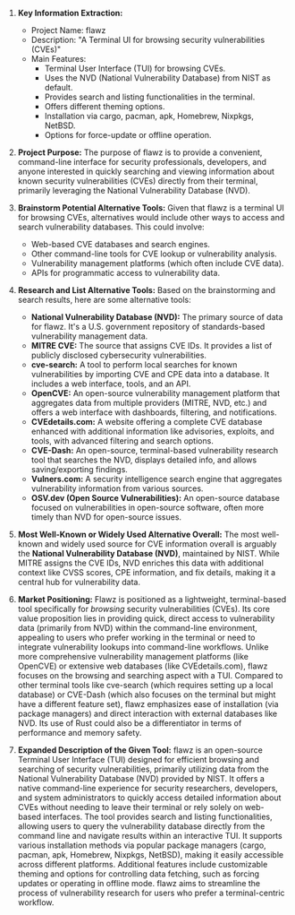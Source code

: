 1.  **Key Information Extraction:**
    *   Project Name: flawz
    *   Description: "A Terminal UI for browsing security vulnerabilities (CVEs)"
    *   Main Features:
        *   Terminal User Interface (TUI) for browsing CVEs.
        *   Uses the NVD (National Vulnerability Database) from NIST as default.
        *   Provides search and listing functionalities in the terminal.
        *   Offers different theming options.
        *   Installation via cargo, pacman, apk, Homebrew, Nixpkgs, NetBSD.
        *   Options for force-update or offline operation.

2.  **Project Purpose:**
    The purpose of flawz is to provide a convenient, command-line interface for security professionals, developers, and anyone interested in quickly searching and viewing information about known security vulnerabilities (CVEs) directly from their terminal, primarily leveraging the National Vulnerability Database (NVD).

3.  **Brainstorm Potential Alternative Tools:**
    Given that flawz is a terminal UI for browsing CVEs, alternatives would include other ways to access and search vulnerability databases. This could involve:
    *   Web-based CVE databases and search engines.
    *   Other command-line tools for CVE lookup or vulnerability analysis.
    *   Vulnerability management platforms (which often include CVE data).
    *   APIs for programmatic access to vulnerability data.

4.  **Research and List Alternative Tools:**
    Based on the brainstorming and search results, here are some alternative tools:

    *   **National Vulnerability Database (NVD):** The primary source of data for flawz. It's a U.S. government repository of standards-based vulnerability management data.
    *   **MITRE CVE:** The source that assigns CVE IDs. It provides a list of publicly disclosed cybersecurity vulnerabilities.
    *   **cve-search:** A tool to perform local searches for known vulnerabilities by importing CVE and CPE data into a database. It includes a web interface, tools, and an API.
    *   **OpenCVE:** An open-source vulnerability management platform that aggregates data from multiple providers (MITRE, NVD, etc.) and offers a web interface with dashboards, filtering, and notifications.
    *   **CVEdetails.com:** A website offering a complete CVE database enhanced with additional information like advisories, exploits, and tools, with advanced filtering and search options.
    *   **CVE-Dash:** An open-source, terminal-based vulnerability research tool that searches the NVD, displays detailed info, and allows saving/exporting findings.
    *   **Vulners.com:** A security intelligence search engine that aggregates vulnerability information from various sources.
    *   **OSV.dev (Open Source Vulnerabilities):** An open-source database focused on vulnerabilities in open-source software, often more timely than NVD for open-source issues.

5.  **Most Well-Known or Widely Used Alternative Overall:**
    The most well-known and widely used source for CVE information overall is arguably the **National Vulnerability Database (NVD)**, maintained by NIST. While MITRE assigns the CVE IDs, NVD enriches this data with additional context like CVSS scores, CPE information, and fix details, making it a central hub for vulnerability data.

6.  **Market Positioning:**
    Flawz is positioned as a lightweight, terminal-based tool specifically for *browsing* security vulnerabilities (CVEs). Its core value proposition lies in providing quick, direct access to vulnerability data (primarily from NVD) within the command-line environment, appealing to users who prefer working in the terminal or need to integrate vulnerability lookups into command-line workflows. Unlike more comprehensive vulnerability management platforms (like OpenCVE) or extensive web databases (like CVEdetails.com), flawz focuses on the browsing and searching aspect with a TUI. Compared to other terminal tools like cve-search (which requires setting up a local database) or CVE-Dash (which also focuses on the terminal but might have a different feature set), flawz emphasizes ease of installation (via package managers) and direct interaction with external databases like NVD. Its use of Rust could also be a differentiator in terms of performance and memory safety.

7.  **Expanded Description of the Given Tool:**
    flawz is an open-source Terminal User Interface (TUI) designed for efficient browsing and searching of security vulnerabilities, primarily utilizing data from the National Vulnerability Database (NVD) provided by NIST. It offers a native command-line experience for security researchers, developers, and system administrators to quickly access detailed information about CVEs without needing to leave their terminal or rely solely on web-based interfaces. The tool provides search and listing functionalities, allowing users to query the vulnerability database directly from the command line and navigate results within an interactive TUI. It supports various installation methods via popular package managers (cargo, pacman, apk, Homebrew, Nixpkgs, NetBSD), making it easily accessible across different platforms. Additional features include customizable theming and options for controlling data fetching, such as forcing updates or operating in offline mode. flawz aims to streamline the process of vulnerability research for users who prefer a terminal-centric workflow.